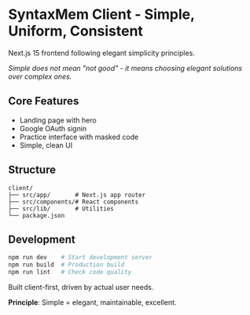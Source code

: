 # SyntaxMem Client - Simple, Uniform, Consistent

Next.js 15 frontend following elegant simplicity principles.

*Simple does not mean "not good" - it means choosing elegant solutions over complex ones.*

## Core Features
- Landing page with hero
- Google OAuth signin  
- Practice interface with masked code
- Simple, clean UI

## Structure
```
client/
├── src/app/       # Next.js app router
├── src/components/# React components  
├── src/lib/       # Utilities
└── package.json
```

## Development
```bash
npm run dev    # Start development server
npm run build  # Production build
npm run lint   # Check code quality
```

Built client-first, driven by actual user needs.

**Principle**: Simple = elegant, maintainable, excellent.